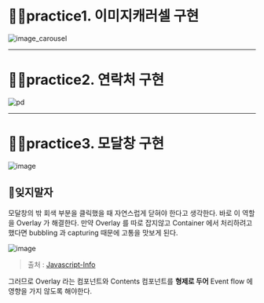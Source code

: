 # 👨‍💻practice1. 이미지캐러셀 구현
![image_carousel](https://user-images.githubusercontent.com/43921054/104838646-b1556300-58ff-11eb-8614-dfb18a472a61.gif)
___
# 👨‍💻practice2. 연락처 구현
![pd](https://user-images.githubusercontent.com/43921054/104838652-be725200-58ff-11eb-9e65-d431053b1165.gif)
___
# 👨‍💻practice3. 모달창 구현
![image](https://user-images.githubusercontent.com/43921054/104845972-8416ae00-591b-11eb-854f-aa310dba54e0.png)
## 📝잊지말자
모달창의 밖 회색 부분을 클릭했을 때 자연스럽게 닫혀야 한다고 생각한다. 바로 이 역할을 Overlay 가 해결한다.
만약 Overlay 를 따로 잡지않고 Container 에서 처리하려고 했다면 bubbling 과 capturing 때문에 고통을 맛보게 된다.


![image](https://1ilsang.dev/static/63e4cb5ded96d445eff804dbfec66131/4b190/event-flow.jpg)

> 출처 : [Javascript-Info](https://javascript.info/bubbling-and-capturing)

그러므로 Overlay 라는 컴포넌트와 Contents 컴포넌트를 **형제로 두어** Event flow 에 영향을 가지 않도록 해야한다.
